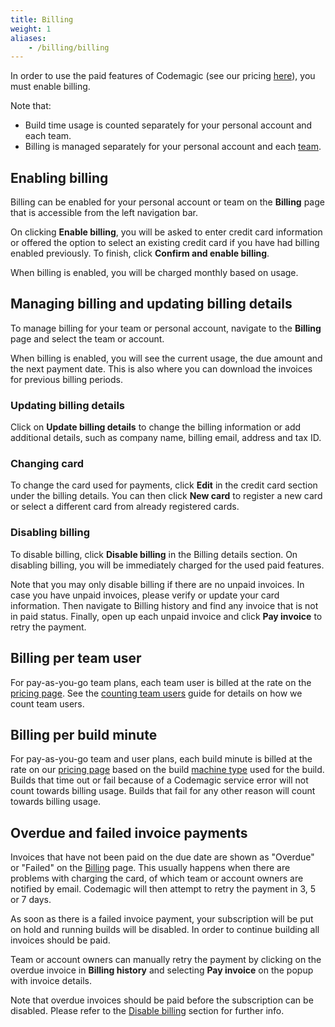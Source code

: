 ```yaml
---
title: Billing
weight: 1
aliases: 
    - /billing/billing
---
```


In order to use the paid features of Codemagic (see our pricing [here](https://codemagic.io/pricing/)), you must enable billing. 

Note that:
* Build time usage is counted separately for your personal account and each team. 
* Billing is managed separately for your personal account and each [team](../teams/teams). 

## Enabling billing

Billing can be enabled for your personal account or team on the **Billing** page that is accessible from the left navigation bar.

On clicking **Enable billing**, you will be asked to enter credit card information or offered the option to select an existing credit card if you have had billing enabled previously. To finish, click **Confirm and enable billing**.

When billing is enabled, you will be charged monthly based on usage.

## Managing billing and updating billing details

To manage billing for your team or personal account, navigate to the **Billing** page and select the team or account. 

When billing is enabled, you will see the current usage, the due amount and the next payment date. This is also where you can download the invoices for previous billing periods.

### Updating billing details

Click on **Update billing details** to change the billing information or add additional details, such as company name, billing email, address and tax ID.

### Changing card

To change the card used for payments, click **Edit** in the credit card section under the billing details. You can then click **New card** to register a new card or select a different card from already registered cards.

### Disabling billing

To disable billing, click **Disable billing** in the Billing details section. On disabling billing, you will be immediately charged for the used paid features.

Note that you may only disable billing if there are no unpaid invoices. In case you have unpaid invoices, please verify or update your card information. Then navigate to Billing history and find any invoice that is not in paid status. Finally, open up each unpaid invoice and click **Pay invoice** to retry the payment.

## Billing per team user

For pay-as-you-go team plans, each team user is billed at the rate on the [pricing page](https://codemagic.io/pricing/). See the [counting team users](../teams/users) guide for details on how we count team users.

## Billing per build minute

For pay-as-you-go team and user plans, each build minute is billed at the rate on our [pricing page](https://codemagic.io/pricing/) based on the build [machine type](../specs/machine-type) used for the build. Builds that time out or fail because of a Codemagic service error will not count towards billing usage. Builds that fail for any other reason will count towards billing usage.

## Overdue and failed invoice payments

Invoices that have not been paid on the due date are shown as "Overdue" or "Failed" on the [Billing](https://codemagic.io/billing/) page. This usually happens when there are problems with charging the card, of which team or account owners are notified by email. Codemagic will then attempt to retry the payment in 3, 5 or 7 days.

As soon as there is a failed invoice payment, your subscription will be put on hold and running builds will be disabled. In order to continue building all invoices should be paid.

Team or account owners can manually retry the payment by clicking on the overdue invoice in **Billing history** and selecting **Pay invoice** on the popup with invoice details.

Note that overdue invoices should be paid before the subscription can be disabled. Please refer to the [Disable billing](/billing/billing/#disabling-billing) section for further info.
